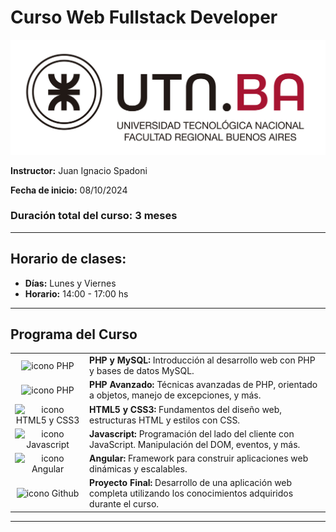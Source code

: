 # Curso Web Fullstack Developer

![Logo del Curso](./logo-utn.jpg)

**Instructor:** Juan Ignacio Spadoni

**Fecha de inicio:** 08/10/2024  

### Duración total del curso: 3 meses

---

## Horario de clases:
- **Días:** Lunes y Viernes
- **Horario:** 14:00 - 17:00 hs

---

## Programa del Curso

<table style="width: 100%; text-align: left;">
    <tr>
        <td style="text-align: center; vertical-align: middle;">
            <img src="https://skillicons.dev/icons?i=php" alt="icono PHP" width="50px">
        </td>
        <td><strong>PHP y MySQL:</strong> Introducción al desarrollo web con PHP y bases de datos MySQL.</td>
    </tr>
    <tr>
        <td style="text-align: center; vertical-align: middle;">
            <img src="https://skillicons.dev/icons?i=php" alt="icono PHP" width="50px">
        </td>
        <td><strong>PHP Avanzado:</strong> Técnicas avanzadas de PHP, orientado a objetos, manejo de excepciones, y más.</td>
    </tr>
    <tr>
        <td style="text-align: center; vertical-align: middle;">
            <img src="https://skillicons.dev/icons?i=html,css" alt="icono HTML5 y CSS3" width="50px">
        </td>
        <td><strong>HTML5 y CSS3:</strong> Fundamentos del diseño web, estructuras HTML y estilos con CSS.</td>
    </tr>
    <tr>
        <td style="text-align: center; vertical-align: middle;">
            <img src="https://skillicons.dev/icons?i=js" alt="icono Javascript" width="50px">
        </td>
        <td><strong>Javascript:</strong> Programación del lado del cliente con JavaScript. Manipulación del DOM, eventos, y más.</td>
    </tr>
    <tr>
        <td style="text-align: center; vertical-align: middle;">
            <img src="https://skillicons.dev/icons?i=angular" alt="icono Angular" width="50px">
        </td>
        <td><strong>Angular:</strong> Framework para construir aplicaciones web dinámicas y escalables.</td>
    </tr>
    <tr>
        <td style="text-align: center; vertical-align: middle;">
            <img src="https://skillicons.dev/icons?i=github" alt="icono Github" width="50px">
        </td>
        <td><strong>Proyecto Final:</strong> Desarrollo de una aplicación web completa utilizando los conocimientos adquiridos durante el curso.</td>
    </tr>
</table>

---
